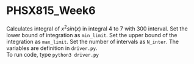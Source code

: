 # PHSX815_Week6
Calculates integral of $x^2sin(x)$ in integral 4 to 7 with 300 interval.
Set the lower bound of integration as `min_limit`. Set the upper bound of the integration as `max_limit`. Set the number of intervals as `N_inter`. The variables are definition in `driver.py`.
<br/>
To run code, type `python3 driver.py`
